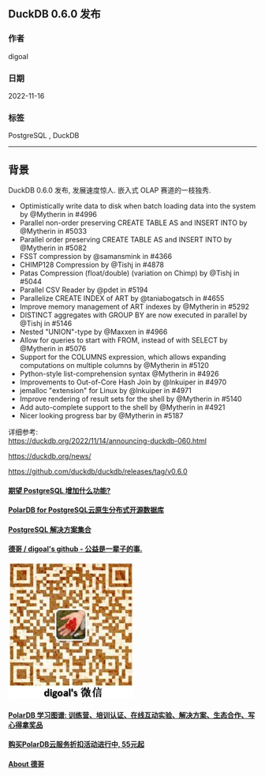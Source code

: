 ## DuckDB 0.6.0 发布         
                  
### 作者                  
digoal                  
                  
### 日期                  
2022-11-16                  
                  
### 标签                  
PostgreSQL , DuckDB            
                  
----                  
                  
## 背景     
DuckDB 0.6.0 发布, 发展速度惊人. 嵌入式 OLAP 赛道的一枝独秀.      
- Optimistically write data to disk when batch loading data into the system by @Mytherin in #4996  
- Parallel non-order preserving CREATE TABLE AS and INSERT INTO by @Mytherin in #5033  
- Parallel order preserving CREATE TABLE AS and INSERT INTO by @Mytherin in #5082  
- FSST compression by @samansmink in #4366  
- CHIMP128 Compression by @Tishj in #4878  
- Patas Compression (float/double) (variation on Chimp) by @Tishj in #5044  
- Parallel CSV Reader by @pdet in #5194  
- Parallelize CREATE INDEX of ART by @taniabogatsch in #4655  
- Improve memory management of ART indexes by @Mytherin in #5292  
- DISTINCT aggregates with GROUP BY are now executed in parallel by @Tishj in #5146  
- Nested "UNION"-type by @Maxxen in #4966  
- Allow for queries to start with FROM, instead of with SELECT by @Mytherin in #5076  
- Support for the COLUMNS expression, which allows expanding computations on multiple columns by @Mytherin in #5120  
- Python-style list-comprehension syntax @Mytherin in #4926  
- Improvements to Out-of-Core Hash Join by @lnkuiper in #4970  
- jemalloc "extension" for Linux by @lnkuiper in #4971  
- Improve rendering of result sets for the shell by @Mytherin in #5140  
- Add auto-complete support to the shell by @Mytherin in #4921  
- Nicer looking progress bar by @Mytherin in #5187  
  
详细参考:    
https://duckdb.org/2022/11/14/announcing-duckdb-060.html  
  
https://duckdb.org/news/  
  
https://github.com/duckdb/duckdb/releases/tag/v0.6.0  
  
    
  
#### [期望 PostgreSQL 增加什么功能?](https://github.com/digoal/blog/issues/76 "269ac3d1c492e938c0191101c7238216")
  
  
#### [PolarDB for PostgreSQL云原生分布式开源数据库](https://github.com/ApsaraDB/PolarDB-for-PostgreSQL "57258f76c37864c6e6d23383d05714ea")
  
  
#### [PostgreSQL 解决方案集合](https://yq.aliyun.com/topic/118 "40cff096e9ed7122c512b35d8561d9c8")
  
  
#### [德哥 / digoal's github - 公益是一辈子的事.](https://github.com/digoal/blog/blob/master/README.md "22709685feb7cab07d30f30387f0a9ae")
  
  
![digoal's wechat](../pic/digoal_weixin.jpg "f7ad92eeba24523fd47a6e1a0e691b59")
  
  
#### [PolarDB 学习图谱: 训练营、培训认证、在线互动实验、解决方案、生态合作、写心得拿奖品](https://www.aliyun.com/database/openpolardb/activity "8642f60e04ed0c814bf9cb9677976bd4")
  
  
#### [购买PolarDB云服务折扣活动进行中, 55元起](https://www.aliyun.com/activity/new/polardb-yunparter?userCode=bsb3t4al "e0495c413bedacabb75ff1e880be465a")
  
  
#### [About 德哥](https://github.com/digoal/blog/blob/master/me/readme.md "a37735981e7704886ffd590565582dd0")
  
